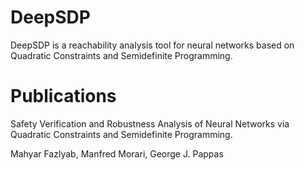 # DeepSDP
DeepSDP is a reachability analysis tool for neural networks based on Quadratic Constraints and Semidefinite Programming. 

# Publications

Safety Verification and Robustness Analysis of Neural Networks via Quadratic Constraints and Semidefinite Programming.

Mahyar Fazlyab, Manfred Morari, George J. Pappas



